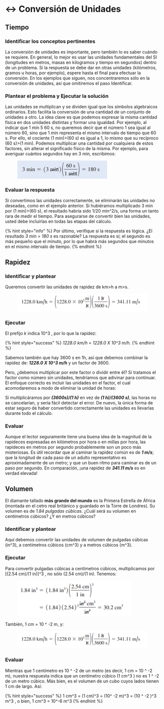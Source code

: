 # ↔ Conversión de Unidades

## Tiempo

### Identificar los conceptos pertinentes

La conversión de unidades es importante, pero también lo es saber cuándo se requiere. En general, lo mejor es usar las unidades fundamentales del SI (longitudes en metros, masas en kilogramos y tiempo en segundos) dentro de un problema. Si la respuesta se debe dar en otras unidades (kilómetros, gramos u horas, por ejemplo), espere hasta el final para efectuar la conversión. En los ejemplos que siguen, nos concentraremos sólo en la conversión de unidades, así que omitiremos el paso Identificar.&#x20;

### Plantear el problema y Ejecutar la solución&#x20;

Las unidades se multiplican y se dividen igual que los símbolos algebraicos ordinarios. Esto facilita la conversión de una cantidad de un conjunto de unidades a otro. La idea clave es que podemos expresar la misma cantidad física en dos unidades distintas y formar una igualdad. Por ejemplo, al indicar que 1 min 5 60 s, no queremos decir que el número 1 sea igual al número 60, sino que 1 min representa el mismo intervalo de tiempo que 60 s. Por ello, el cociente (1 min)>(60 s) es igual a 1, lo mismo que su recíproco (60 s)>(1 min). Podemos multiplicar una cantidad por cualquiera de estos factores, sin alterar el significado físico de la misma. Por ejemplo, para averiguar cuántos segundos hay en 3 min, escribimos:

<figure><img src="../.gitbook/assets/image (3) (1).png" alt=""><figcaption></figcaption></figure>

### Evaluar la respuesta&#x20;

Si convertimos las unidades correctamente, se eliminarán las unidades no deseadas, como en el ejemplo anterior. Si hubiéramos multiplicado 3 min por (1 min)>(60 s), el resultado habría sido 1/20 min^2/s, una forma un tanto rara de medir el tiempo. Para asegurarse de convertir bien las unidades, usted debe incluirlas en todas las etapas del cálculo.&#x20;

{% hint style="info" %}
Por último, verifique si la respuesta es lógica. ¿El resultado _3 min = 180 s_ es razonable? La respuesta es sí; el segundo es más pequeño que el minuto, por lo que habrá más segundos que minutos en el mismo intervalo de tiempo.
{% endhint %}

## Rapidez

### Identificar y plantear&#x20;

Queremos convertir las unidades de rapidez de km>h a m>s.&#x20;

<figure><img src="../.gitbook/assets/image (5) (1).png" alt=""><figcaption></figcaption></figure>

### Ejecutar&#x20;

El prefijo _k_ indica 10^3 , por lo que la rapidez:

{% hint style="success" %}
_1228.0 km/h = 1228.0 X 10^3 m/h._&#x20;
{% endhint %}

Sabemos también que hay 3600 s en 1h, así que debemos combinar la rapidez de: _**1228.0 X 10^3 m/h**_ y un factor de 3600.&#x20;

Pero, ¿debemos multiplicar por este factor o dividir entre él? Si tratamos el factor como número sin unidades, tendríamos que adivinar para continuar. El enfoque correcto es incluir las unidades en el factor, el cual acomodaremos a modo de eliminar la unidad de horas:&#x20;

Si multiplicáramos por _**(3600s)/(1 h)**_ en vez de _**(1 h)/(3600 s)**_, las horas no se cancelarían, y sería fácil detectar el error. De nuevo, la única forma de estar seguro de haber convertido correctamente las unidades es llevarlas durante todo el cálculo.

### Evaluar

Aunque el lector seguramente tiene una buena idea de la magnitud de la rapideces expresadas en kilómetros por hora o en millas por hora, las rapideces en metros por segundo probablemente son un poco más misteriosas. Es útil recordar que al caminar la rapidez común es de _**1 m/s**_; que la longitud de cada paso de un adulto representativo es aproximadamente de un metro; y que un buen ritmo para caminar es de un paso por segundo. En comparación, ¡una rapidez de _**341.11 m/s**_ es en verdad elevada!

## Volumen&#x20;

El diamante tallado **más grande del mundo** es la Primera Estrella de África (montada en el cetro real británico y guardado en la Torre de Londres). Su volumen es de _1.84 pulgadas cúbicas_. ¿Cuál será su volumen en centímetros cúbicos? ¿Y en metros cúbicos?

### Identificar y plantear

Aquí debemos convertir las unidades de volumen de pulgadas cúbicas (in^3), a centímetros cúbicos (cm^3) y a metros cúbicos (m^3).&#x20;

### Ejecutar

Para convertir pulgadas cúbicas a centímetros cúbicos, multiplicamos por \[(2.54 cm)/(1 in)]^3 , no sólo (2.54 cm)/(1 in). Tenemos:

<figure><img src="../.gitbook/assets/image (1) (1).png" alt=""><figcaption></figcaption></figure>

También, 1 cm = 10 ^ -2 m, y:

<figure><img src="../.gitbook/assets/image (5).png" alt=""><figcaption></figcaption></figure>

### Evaluar&#x20;

Mientras que 1 centímetro es 10 ^ -2 de un metro (es decir, 1 cm = 10 ^ -2 m), nuestra respuesta indica que un centímetro cúbico (1 cm^3 ) no es 1 ^ -2 de un metro cúbico. Más bien, es el volumen de un cubo cuyos lados tienen 1 cm de largo. Así:

{% hint style="success" %}
1 cm^3 = (1 cm)^3 = (10^ -2 m)^3 = (10 ^ -2 )^3 m^3 , o bien, 1 cm^3 = 10^-6 m^3
{% endhint %}

